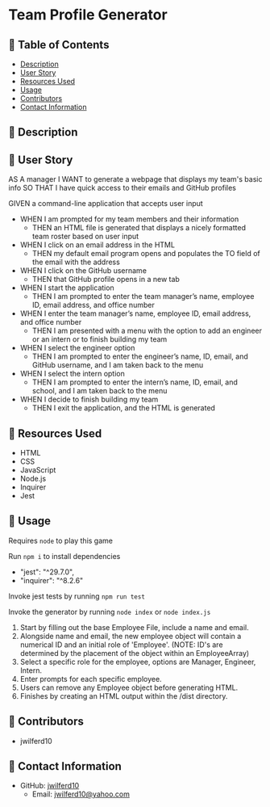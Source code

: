 # Team Profile Generator

## 📂 Table of Contents 
- [Description](#wave-description)
- [User Story](#open_book-user-story)
- [Resources Used](#floppy_disk-resources-used)
- [Usage](#minidisc-usage)
- [Contributors](#paperclip-contributors)
- [Contact Information](#e-mail-contact-information)

## :wave: Description

## :open_book: User Story
AS A manager
I WANT to generate a webpage that displays my team's basic info
SO THAT I have quick access to their emails and GitHub profiles

GIVEN a command-line application that accepts user input
- WHEN I am prompted for my team members and their information
    - THEN an HTML file is generated that displays a nicely formatted team roster based on user input
- WHEN I click on an email address in the HTML
    - THEN my default email program opens and populates the TO field of the email with the address
- WHEN I click on the GitHub username
    - THEN that GitHub profile opens in a new tab
- WHEN I start the application
    - THEN I am prompted to enter the team manager’s name, employee ID, email address, and office number
- WHEN I enter the team manager’s name, employee ID, email address, and office number
    - THEN I am presented with a menu with the option to add an engineer or an intern or to finish building my team
- WHEN I select the engineer option
    - THEN I am prompted to enter the engineer’s name, ID, email, and GitHub username, and I am taken back to the menu
- WHEN I select the intern option
    - THEN I am prompted to enter the intern’s name, ID, email, and school, and I am taken back to the menu
- WHEN I decide to finish building my team
    - THEN I exit the application, and the HTML is generated
      
## :floppy_disk: Resources Used
- HTML
- CSS
- JavaScript
- Node.js
- Inquirer
- Jest

## :minidisc: Usage
Requires `node` to play this game

Run `npm i` to install dependencies 
  - "jest": "^29.7.0",
  - "inquirer": "^8.2.6"

Invoke jest tests by running `npm run test`

Invoke the generator by running `node index` or `node index.js`

1) Start by filling out the base Employee File, include a name and email.
2) Alongside name and email, the new employee object will contain a numerical ID and an initial role of 'Employee'. (NOTE: ID's are determined by the placement of the object within an EmployeeArray)
3) Select a specific role for the employee, options are Manager, Engineer, Intern.
4) Enter prompts for each specific employee.
5) Users can remove any Employee object before generating HTML.
6) Finishes by creating an HTML output within the /dist directory.

## :paperclip: Contributors
- jwilferd10

## :e-mail: Contact Information

- GitHub: [jwilferd10](https://github.com/jwilferd10)
  - Email: jwilferd10@yahoo.com
